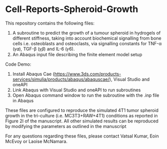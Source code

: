 # Cell-Reports-Spheroid-Growth

This repository contains the following files:
1. A subroutine to predict the growth of a tumour spheroid in hydrogels of different stiffness, taking into account biochemical signalling from bone cells i.e. osteoblasts and osteoclasts, via signalling constants for TNF-α (𝛾𝛼), TGF-β (𝛾𝛽) and IL-6 (𝛾6). 
2. An Abaqus input file describing the finite element model setup

Code Demo:
1. Install Abaqus Cae (https://www.3ds.com/products-services/simulia/products/abaqus/abaquscae/), Visual Studio and oneAPI
2. Link Abaqus with Visual Studio and oneAPI to run subroutines
3. Open Abaqus command window to run the subroutine with the .inp file in Abaqus
   
These files are configured to reproduce the simulated 4T1 tumor spheroid growth in the tri-culture (i.e. MC3T3+RAW+4T1) conditions as reported in Figure 2I of the manuscript. All other simulated results can be reproduced by modifying the parameters as outlined in the manuscript

For any questions regarding these files, please contact Vatsal Kumar, Eoin McEvoy or Laoise McNamara.
